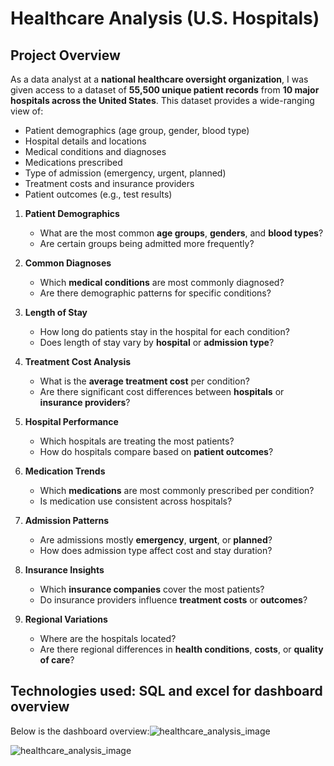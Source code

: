 # Healthcare Analysis (U.S. Hospitals) 
## Project Overview
As a data analyst at a **national healthcare oversight organization**, I was given access to a dataset of **55,500 unique patient records** from **10 major hospitals across the United States**. This dataset provides a wide-ranging view of:
- Patient demographics (age group, gender, blood type)
- Hospital details and locations
- Medical conditions and diagnoses
- Medications prescribed
- Type of admission (emergency, urgent, planned)
- Treatment costs and insurance providers
- Patient outcomes (e.g., test results)

1. **Patient Demographics**
   - What are the most common **age groups**, **genders**, and **blood types**?
   - Are certain groups being admitted more frequently?

2. **Common Diagnoses**
   - Which **medical conditions** are most commonly diagnosed?
   - Are there demographic patterns for specific conditions?

3. **Length of Stay**
   - How long do patients stay in the hospital for each condition?
   - Does length of stay vary by **hospital** or **admission type**?

4. **Treatment Cost Analysis**
   - What is the **average treatment cost** per condition?
   - Are there significant cost differences between **hospitals** or **insurance providers**?
5. **Hospital Performance**
   - Which hospitals are treating the most patients?
   - How do hospitals compare based on **patient outcomes**?
6. **Medication Trends**
   - Which **medications** are most commonly prescribed per condition?
   - Is medication use consistent across hospitals?
7. **Admission Patterns**
   - Are admissions mostly **emergency**, **urgent**, or **planned**?
   - How does admission type affect cost and stay duration?

8. **Insurance Insights**
   - Which **insurance companies** cover the most patients?
   - Do insurance providers influence **treatment costs** or **outcomes**?

9. **Regional Variations**
   - Where are the hospitals located?
   - Are there regional differences in **health conditions**, **costs**, or **quality of care**?

## Technologies used: SQL and excel for dashboard overview
Below is the dashboard overview:![healthcare_analysis_image](https://github.com/user-attachments/assets/2236fded-babc-4e99-b566-b2f27dc8f5ae)

![healthcare_analysis_image](https://github.com/user-attachments/assets/85421a25-fc31-45fe-889a-ccd1d8f57f15)

